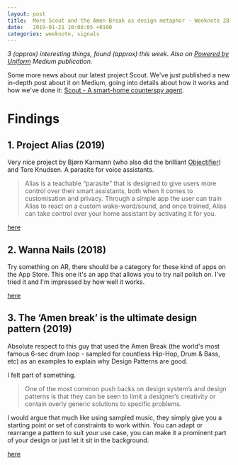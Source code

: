 ```yaml
---
layout: post
title:  More Scout and the Amen Break as design metaphor - Weeknote 2019/2
date:   2019-01-21 10:08:05 +0100
categories: weeknote, signals
---
```


_3 (approx) interesting things, found (approx) this week. Also on [Powered by Uniform](https://medium.com/uniform-creative-technology/tagged/weeknotes) Medium publication._

<!--  
The weeknote structure

Do yourself a favour, write it first on paper

1. Context
2. Problem
3. Solution

-->


Some more news about our latest project Scout. We've just published a new in-depth post about it on Medium, going into details about how it works and how we've done it: [Scout - A smart-home counterspy agent](https://medium.com/uniform-creative-technology/scout-a-smart-home-counter-agent-88d58dc0b45e).


# Findings


## 1. Project Alias (2019)

Very nice project by Bjørn Karmann (who also did the brilliant [Objectifier](http://bjoernkarmann.dk/objectifier)) and Tore Knudsen. A parasite for voice assistants.

> Alias is a teachable “parasite” that is designed to give users more control over their smart assistants, both when it comes to customisation and privacy. Through a simple app the user can train Alias to react on a custom wake-word/sound, and once trained, Alias can take control over your home assistant by activating it for you.

[here](http://bjoernkarmann.dk/project_alias)


## 2. Wanna Nails (2018)

Try something on AR, there should be a category for these kind of apps on the App Store. This one it's an app that allows you to try nail polish on. I've tried it and I'm impressed by how well it works.

[here](https://wanna.by/)

##  3. The ‘Amen break’ is the ultimate design pattern (2019)

Absolute respect to this guy that used the Amen Break (the world's most famous 6-sec drum loop - sampled for countless Hip-Hop, Drum & Bass, etc) as an examples to explain why Design Patterns are good.

I felt part of something.

> One of the most common push backs on design system’s and design patterns is that they can be seen to limit a designer’s creativity or contain overly generic solutions to specific problems.
> 
I would argue that much like using sampled music, they simply give you a starting point or set of constraints to work within. You can adapt or rearrange a pattern to suit your use case, you can make it a prominent part of your design or just let it sit in the background.


[here](https://uxdesign.cc/the-amen-break-is-the-ultimate-design-pattern-53701e79e461)
